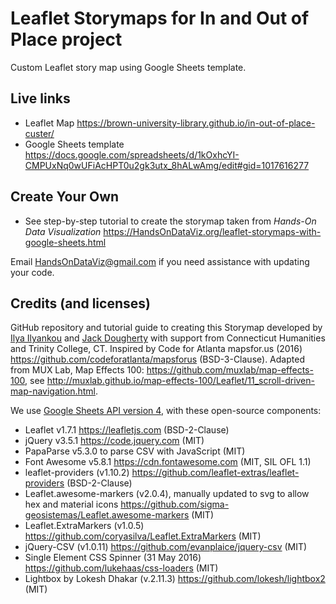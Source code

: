 # Leaflet Storymaps for In and Out of Place project
Custom Leaflet story map using Google Sheets template.

## Live links
- Leaflet Map https://brown-university-library.github.io/in-out-of-place-custer/
- Google Sheets template https://docs.google.com/spreadsheets/d/1kOxhcYI-CMPUxNq0wUFiAcHPT0u2gk3utx_8hALwAmg/edit#gid=1017616277

## Create Your Own
- See step-by-step tutorial to create the storymap taken from *Hands-On Data Visualization* https://HandsOnDataViz.org/leaflet-storymaps-with-google-sheets.html

Email [HandsOnDataViz@gmail.com](handsondataviz@gmail.com) if you need assistance with updating your code.

## Credits (and licenses)
GitHub repository and tutorial guide to creating this Storymap developed by [Ilya Ilyankou](https://github.com/ilyankou) and [Jack Dougherty](https://github.com/jackdougherty) with support from Connecticut Humanities and Trinity College, CT. Inspired by Code for Atlanta mapsfor.us (2016) https://github.com/codeforatlanta/mapsforus (BSD-3-Clause). Adapted from MUX Lab, Map Effects 100: https://github.com/muxlab/map-effects-100, see http://muxlab.github.io/map-effects-100/Leaflet/11_scroll-driven-map-navigation.html.

We use [Google Sheets API version 4](https://developers.google.com/sheets/api), with these open-source components:

- Leaflet v1.7.1 https://leafletjs.com (BSD-2-Clause)
- jQuery v3.5.1 https://code.jquery.com (MIT)
- PapaParse v5.3.0 to parse CSV with JavaScript (MIT)
- Font Awesome v5.8.1 https://cdn.fontawesome.com (MIT, SIL OFL 1.1)
- leaflet-providers (v1.10.2) https://github.com/leaflet-extras/leaflet-providers (BSD-2-Clause)
- Leaflet.awesome-markers (v2.0.4), manually updated to svg to allow hex and material icons https://github.com/sigma-geosistemas/Leaflet.awesome-markers (MIT)
- Leaflet.ExtraMarkers (v1.0.5) https://github.com/coryasilva/Leaflet.ExtraMarkers (MIT)
- jQuery-CSV (v1.0.11) https://github.com/evanplaice/jquery-csv (MIT)
- Single Element CSS Spinner (31 May 2016) https://github.com/lukehaas/css-loaders (MIT)
- Lightbox by Lokesh Dhakar (v.2.11.3) https://github.com/lokesh/lightbox2 (MIT)
